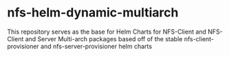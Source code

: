 # nfs-helm-dynamic-multiarch

This repository serves as the base for Helm Charts for NFS-Client and NFS-Client and Server Multi-arch packages based off of the stable nfs-client-provisioner and nfs-server-provisioner helm charts
